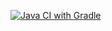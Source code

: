 [![Java CI with Gradle](https://github.com/EvgeniyaNesmeyanova/BDD/actions/workflows/gradle.yml/badge.svg)](https://github.com/EvgeniyaNesmeyanova/BDD/actions/workflows/gradle.yml)